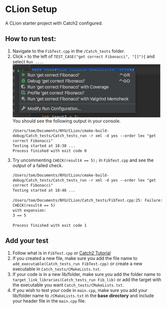 # CLion Setup

A CLion starter project with Catch2 configured.

## How to run test:
1. Navigate to the `FibTest.cpp` in the `/Catch_tests` folder.
2. Click `>` to the left of `TEST_CASE("get correct Fibonacci", "[]"){` and select `Run ...`.
   ![](https://github.com/JialunC/CLion/blob/master/statics/CLion_GUI.png)
   You should see the following output in your console.
   ```
   /Users/tom/Documents/NYU/CLion/cmake-build-debug/Catch_tests/Catch_tests_run -r xml -d yes --order lex "get correct Fibonacci"
   Testing started at 18:38 ...
   Process finished with exit code 0
3. Try uncommenting `CHECK(result4 == 5);` in `FibTest.cpp` and see the output of a failed check.
    ```
    /Users/tom/Documents/NYU/CLion/cmake-build-debug/Catch_tests/Catch_tests_run -r xml -d yes --order lex "get correct Fibonacci"
    Testing started at 18:46 ...

    /Users/tom/Documents/NYU/CLion/Catch_tests/FibTest.cpp:25: Failure:
    CHECK(result4 == 5)
    with expansion:
    3 == 5

    Process finished with exit code 1
   
## Add your test
1. Follow what is in `FibTest.cpp` or [Catch2 Tutorial](https://github.com/catchorg/Catch2/blob/v2.x/docs/tutorial.md)
2. If you created a new file, make sure you add the file name to `add_executable(Catch_tests_run FibTest.cpp)` or create a new executable in `Catch_tests/CMakeLists.txt`.
3. If your code is in a new lib/folder, make sure you add the folder name to `target_link_libraries(Catch_tests_run Fib_lib)` or add the target with the executable you want `Catch_tests/CMakeLists.txt`.
4. If you wish to test your code in `main.cpp`, make sure you add your lib/folder name to `/CMakeLists.txt` in the **base directory** and include your header file in the `main.cpp` file.